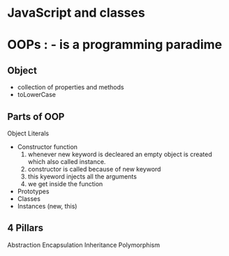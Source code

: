 # JavaScript and classes

# OOPs : - is a programming paradime

## Object 
- collection of properties and methods
- toLowerCase

## Parts of OOP

Object Literals

- Constructor function
   1. whenever new keyword is decleared an empty object is created which also called instance.
   2. constructor is called because of new keyword
   3. this kyeword injects all the arguments
   4. we get inside the function
- Prototypes
- Classes
- Instances (new, this)

## 4 Pillars
Abstraction
Encapsulation
Inheritance
Polymorphism